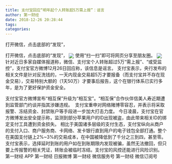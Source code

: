 ```yaml
---
title: 支付宝回应“明年起个人转账超5万需上报”：谣言
author: 第一财经
date: 2018-12-26 20:28:44
tags: 
categories: 
---
```

打开微信，点击底部的“发现”，
<!-- more -->
打开微信，点击底部的“发现”，
<img align="center" border="0" src="https://imgcdn.yicai.com/uppics/images/2018/12/ba2575bc8e10b14930279a403b8f71e1.jpg" />
使用“扫一扫”即可将网页分享至朋友圈。
<img align="center" border="0" src="https://imgcdn.yicai.com/uppics/images/2018/12/f92fc720500b3b69c61f5e05a5c7ff74.jpg" />
针对近日多家自媒体报道称，微信、支付宝个人转账超过5万“需上报”、“或受监控”，支付宝官方微博12月26日回应称，该信息是谣言。
支付宝表示，央行发布的相关文件是针对反洗钱的，一天内现金交易超5万才要报备（而支付宝并不存在现金交易），交易特别大额的（1天50万）才要事后报告，这个在银行体系已实行多年，是为了更好保护资金安全。
 
 
支付宝官方微博宣布“相互保”升级为“相互宝”。“相互保”合作伙伴信美人寿近期遭到监管部门约谈并指其涉嫌违规。 
支付宝重申对网络赌博零容忍，并表示将采取报警、冻结资金、封禁账户等手段进一步加大打击力度。
今日凌晨，支付宝在官方微博发出安全提示称，监测到部分苹果用户的ID出现被盗，由此带来相关ID的绑定支付工具遭到资金损失。
相比于美国诸多层级的支付生态，支付宝纵向从商户的支付入口、商户服务商、卡网络、发卡银行直到用户的电子钱包全部打通。整个在美国支付链上2%~3%的交易成本，在中国被降低到了千分之三到四，甚至零。
支付宝表示，选择延时到账的用户如在到账期限内发现被骗，虽然无法撤回，但只要上传报警的相关凭证，转账会被临时冻结。支付宝的风控还能进行风险识别。
第一财经
APP
第一财经
日报微博
第一财经
微信服务号
第一财经
微信订阅号
